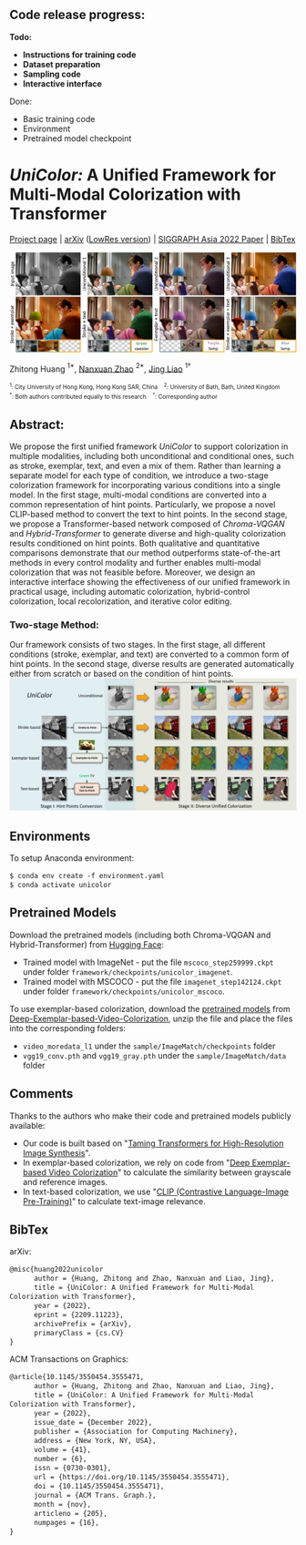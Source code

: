 ## Code release progress:

<strong>Todo:</strong>
- <strong>Instructions for training code</strong>
- <strong>Dataset preparation</strong>
- <strong>Sampling code</strong>
- <strong>Interactive interface</strong>

Done:
- Basic training code
- Environment
- Pretrained model checkpoint

# *UniColor:* A Unified Framework for Multi-Modal Colorization with Transformer

[Project page](https://luckyhzt.github.io/unicolor) | [arXiv](https://arxiv.org/abs/2209.11223) ([LowRes version](https://luckyhzt.github.io/files/unicolor-lowres.pdf)) | [SIGGRAPH Asia 2022 Paper](https://dl.acm.org/doi/10.1145/3550454.3555471) | [BibTex](#bibtex)

![alt text](figures/teaser.png)

Zhitong Huang $^{1*}$, [Nanxuan Zhao](http://nxzhao.com/) $^{2*}$, [Jing Liao](https://liaojing.github.io/html/) $^{1\dagger}$

<font size="1"> $^1$: City University of Hong Kong, Hong Kong SAR, China &nbsp;&nbsp; $^2$: University of Bath, Bath, United Kingdom </font> \
<font size="1"> $^*$: Both authors contributed equally to this research &nbsp;&nbsp; $^\dagger$: Corresponding author </font>

## Abstract:
We propose the first unified framework <em>UniColor</em> to support colorization in multiple modalities, including both unconditional and conditional ones, such as stroke, exemplar, text, and even a mix of them. Rather than learning a separate model for each type of condition, we introduce a two-stage colorization framework for incorporating various conditions into a single model. In the first stage, multi-modal conditions are converted into a common representation of hint points. Particularly, we propose a novel CLIP-based method to convert the text to hint points. In the second stage, we propose a Transformer-based network composed of <em>Chroma-VQGAN</em> and <em>Hybrid-Transformer</em> to generate diverse and high-quality colorization results conditioned on hint points. Both qualitative and quantitative comparisons demonstrate that our method outperforms state-of-the-art methods in every control modality and further enables multi-modal colorization that was not feasible before. Moreover, we design an interactive interface showing the effectiveness of our unified framework in practical usage, including automatic colorization, hybrid-control colorization, local recolorization, and iterative color editing.

### Two-stage Method:
Our framework consists of two stages. In the first stage, all different conditions (stroke, exemplar, and text) are converted to a common form of hint points. In the second stage, diverse results are generated automatically either from scratch or based on the condition of hint points.
![alt text](figures/unified.png)

## Environments
To setup Anaconda environment:
```
$ conda env create -f environment.yaml
$ conda activate unicolor
```

## Pretrained Models
Download the pretrained models (including both Chroma-VQGAN and Hybrid-Transformer) from [Hugging Face](https://huggingface.co/luckyhzt/unicolor-pretrained-model/tree/main):
- Trained model with ImageNet - put the file `mscoco_step259999.ckpt` under folder `framework/checkpoints/unicolor_imagenet`.
- Trained model with MSCOCO - put the file `imagenet_step142124.ckpt` under folder `framework/checkpoints/unicolor_mscoco`.

To use exemplar-based colorization, download the [pretrained models](https://github.com/zhangmozhe/Deep-Exemplar-based-Video-Colorization/releases/download/v1.0/colorization_checkpoint.zip) from [Deep-Exemplar-based-Video-Colorization](https://github.com/zhangmozhe/Deep-Exemplar-based-Video-Colorization), unzip the file and place the files into the corresponding folders:
- `video_moredata_l1` under the `sample/ImageMatch/checkpoints` folder
- `vgg19_conv.pth` and `vgg19_gray.pth` under the `sample/ImageMatch/data` folder

## Comments
Thanks to the authors who make their code and pretrained models publicly available:
- Our code is built based on "[Taming Transformers for High-Resolution Image Synthesis](https://github.com/CompVis/taming-transformers)".
- In exemplar-based colorization, we rely on code from "[Deep Exemplar-based Video Colorization](https://github.com/zhangmozhe/Deep-Exemplar-based-Video-Colorization)" to calculate the similarity between grayscale and reference images.
- In text-based colorization, we use "[CLIP (Contrastive Language-Image Pre-Training)](https://github.com/openai/CLIP)" to calculate text-image relevance.

## BibTex
arXiv:
```
@misc{huang2022unicolor
      author = {Huang, Zhitong and Zhao, Nanxuan and Liao, Jing},
      title = {UniColor: A Unified Framework for Multi-Modal Colorization with Transformer},
      year = {2022},
      eprint = {2209.11223},
      archivePrefix = {arXiv},
      primaryClass = {cs.CV}
}
```

ACM Transactions on Graphics:
```
@article{10.1145/3550454.3555471,
      author = {Huang, Zhitong and Zhao, Nanxuan and Liao, Jing},
      title = {UniColor: A Unified Framework for Multi-Modal Colorization with Transformer},
      year = {2022},
      issue_date = {December 2022},
      publisher = {Association for Computing Machinery},
      address = {New York, NY, USA},
      volume = {41},
      number = {6},
      issn = {0730-0301},
      url = {https://doi.org/10.1145/3550454.3555471},
      doi = {10.1145/3550454.3555471},
      journal = {ACM Trans. Graph.},
      month = {nov},
      articleno = {205},
      numpages = {16},
}
```


